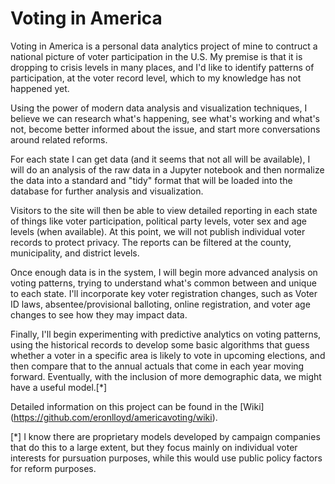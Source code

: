 # Voting in America

Voting in America is a personal data analytics project of mine to
contruct a national picture of voter participation in the U.S. My
premise is that it is dropping to crisis levels in many places, and I'd
like to identify patterns of participation, at the voter record level,
which to my knowledge has not happened yet.

Using the power of modern data analysis and visualization techniques, I
believe we can  research what's happening, see what's working and what's
not, become better informed about the issue, and start more
conversations around related reforms.

For each state I can get data (and it seems that not all will be
available), I will do an analysis of the raw data in a Jupyter notebook
and then normalize the data into a standard and "tidy" format that will
be loaded into the database for further analysis and visualization.

Visitors to the site will then be able to view detailed reporting in
each state of things like voter participation, political party levels,
voter sex and age levels (when available). At this point, we will not
publish individual voter records to protect privacy. The reports can be
filtered at the county, municipality, and district levels.

Once enough data is in the system, I will begin more advanced analysis
on voting patterns, trying to understand what's common between and
unique to each state. I'll incorporate key voter registration changes,
such as Voter ID laws, absentee/provisional balloting, online
registration, and voter age changes to see how they may impact data.

Finally, I'll begin experimenting with predictive analytics on voting
patterns, using the historical records to develop some basic algorithms
that guess whether a voter in a specific area is likely to vote in upcoming
elections, and then compare that to the annual actuals that come in each year moving
forward. Eventually, with the inclusion of more demographic data, we
might have a useful model.[*]

Detailed information on this project can be found in the [Wiki]
(https://github.com/eronlloyd/americavoting/wiki).

[*] I know there are proprietary models developed by campaign companies
that do this to a large extent, but they focus mainly on individual
voter interests for pursuation purposes, while this would use public
policy factors for reform purposes.
